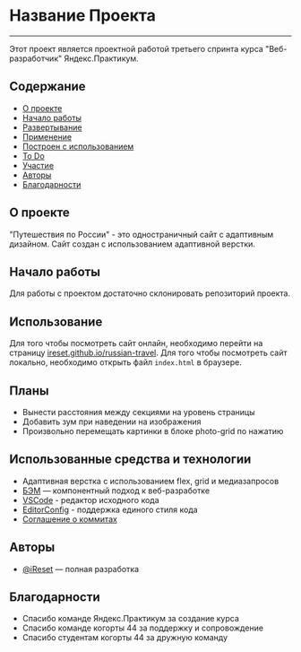# Название Проекта

---

Этот проект является проектной работой третьего спринта курса "Веб-разработчик" Яндекс.Практикум.

## Содержание

- [О проекте](#about)
- [Начало работы](#getting_started)
- [Развертывание](#deployment)
- [Применение](#usage)
- [Построен с использованием](#built_using)
- [To Do](../TODO.md)
- [Участие](../CONTRIBUTING.md)
- [Авторы](#authors)
- [Благодарности](#acknowledgement)

## О проекте<div id="about"></div>

"Путешествия по России" - это одностраничный сайт с адаптивным дизайном. Сайт создан с использованием адаптивной верстки.

## Начало работы<div id="getting_started"></div>

Для работы с проектом достаточно склонировать репозиторий проекта.

## Использование<div id="usage"></div>

Для того чтобы посмотреть сайт онлайн, необходимо перейти на страницу [ireset.github.io/russian-travel](https://ireset.github.io/russian-travel/).
Для того чтобы посмотреть сайт локально, необходимо открыть файл ```index.html``` в браузере.

## Планы

- Вынести расстояния между секциями на уровень страницы
- Добавить зум при наведении на изображения
- Произвольно перемещать картинки в блоке photo-grid по нажатию

## Использованные средства и технологии<div id="built_using"></div>

- Адаптивная верстка с использованием flex, grid и медиазапросов
- [БЭМ](https://ru.bem.info/) — компонентный подход к веб-разработке
- [VSCode](https://code.visualstudio.com/) - редактор исходного кода
- [EditorConfig](https://editorconfig.org/) - поддержка единого стиля кода
- [Соглашение о коммитах](https://www.conventionalcommits.org/ru/v1.0.0/)

## Авторы<div id="authors"></div>

- [@iReset](https://github.com/iReset) — полная разработка

## Благодарности<div id="acknowledgement"></div>

- Спасибо команде Яндекс.Практикум за создание курса
- Спасибо команде когорты 44 за поддержку и сопровождение
- Спасибо студентам когорты 44 за дружную команду
